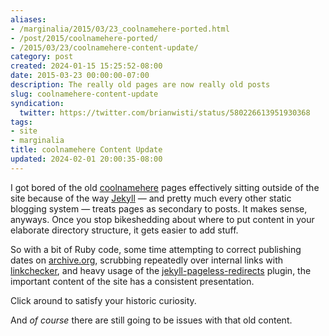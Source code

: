 ```yaml
---
aliases:
- /marginalia/2015/03/23_coolnamehere-ported.html
- /post/2015/coolnamehere-ported/
- /2015/03/23/coolnamehere-content-update/
category: post
created: 2024-01-15 15:25:52-08:00
date: 2015-03-23 00:00:00-07:00
description: The really old pages are now really old posts
slug: coolnamehere-content-update
syndication:
  twitter: https://twitter.com/brianwisti/status/580226613951930368
tags:
- site
- marginalia
title: coolnamehere Content Update
updated: 2024-02-01 20:00:35-08:00
---
```


I got bored of the old [coolnamehere](../../../card/coolnamehere.md)  pages effectively sitting outside of the site because of the way [Jekyll](../../../card/Jekyll.md) — and pretty much every other static blogging system — treats pages as secondary to posts. It makes sense, anyways. Once you stop bikeshedding about where to put content in your elaborate directory structure, it gets easier to add stuff.

So with a bit of Ruby code, some time attempting to correct publishing dates on [archive.org](http://archive.org), scrubbing repeatedly over internal links with [linkchecker](http://wummel.github.io/linkchecker/), and heavy usage of the [jekyll-pageless-redirects](https://github.com/nquinlan/jekyll-pageless-redirects) plugin, the important content of the site has a consistent presentation.

Click around to satisfy your historic curiosity.

And *of course* there are still going to be issues with that old content.